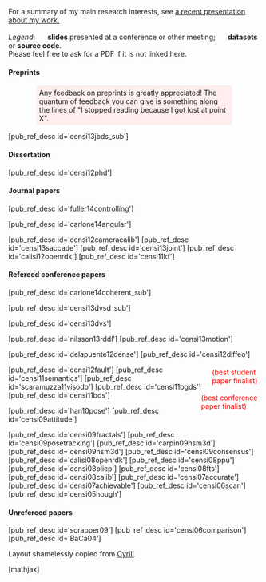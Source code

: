 

[cyrill]: http://www.informatik.uni-freiburg.de/~stachnis/


For a summary of my main research interests, 
see <a href="http://censi.mit.edu/slides/">
a recent presentation about my work.</a> 

*Legend*: 
<img style='border:0; margin-bottom:-3px; height: 17px;'  src='/media/slides2.gif'/> **slides** presented at a conference or other meeting;
<img style='border:0; margin-bottom:-3px; height: 17px;'  src='/media/web.gif'/>&nbsp;**datasets** or **source code**.  
Please feel free to ask for a PDF if it is not linked here.

#### Preprints

<p style='background-color: #fee; margin-left: 4em; margin-right: 4em; padding: 0.4em'> Any feedback on preprints is greatly appreciated! The quantum of feedback you can give is something along the lines of "I stopped reading because I got lost at point X". 
</p>


[pub_ref_desc id='censi13jbds_sub']






#### Dissertation

[pub_ref_desc id='censi12phd']

#### Journal papers

[pub_ref_desc id='fuller14controlling']

[pub_ref_desc id='carlone14angular']

[pub_ref_desc id='censi12cameracalib']
[pub_ref_desc id='censi13saccade']
[pub_ref_desc id='censi13joint']
[pub_ref_desc id='calisi12openrdk']
[pub_ref_desc id='censi11kf']


#### Refereed conference papers 

[pub_ref_desc id='carlone14coherent_sub']

[pub_ref_desc id='censi13dvsd_sub']

[pub_ref_desc id='censi13dvs']

[pub_ref_desc id='nilsson13rddl']
[pub_ref_desc id='censi13motion']

[pub_ref_desc id='delapuente12dense']
[pub_ref_desc id='censi12diffeo'] 

<div style='float:right; color: red; padding: 5px'> (best student <br/> paper finalist)</div>
[pub_ref_desc id='censi12fault']
[pub_ref_desc id='censi11semantics']
[pub_ref_desc id='scaramuzza11visodo']
[pub_ref_desc id='censi11bgds']


<div style='float:right; color: red; padding: 5px'> (best conference <br/> paper finalist) </div>
[pub_ref_desc id='censi11bds']

  
[pub_ref_desc id='han10pose']
[pub_ref_desc id='censi09attitude']


[pub_ref_desc id='censi09fractals']
[pub_ref_desc id='censi09posetracking']
[pub_ref_desc id='carpin09hsm3d']
[pub_ref_desc id='censi09hsm3d']
[pub_ref_desc id='censi09consensus']
[pub_ref_desc id='calisi08openrdk']
[pub_ref_desc id='censi08ppu']
[pub_ref_desc id='censi08plicp']
[pub_ref_desc id='censi08fts']
[pub_ref_desc id='censi08calib'] 
[pub_ref_desc id='censi07accurate']
[pub_ref_desc id='censi07achievable']
[pub_ref_desc id='censi06scan']
[pub_ref_desc id='censi05hough']


#### Unrefereed papers 

[pub_ref_desc      id='scrapper09']
[pub_ref_desc id='censi06comparison']
[pub_ref_desc id='BaCa04']


Layout shamelessly copied from [Cyrill][cyrill].
 
[mathjax] 
